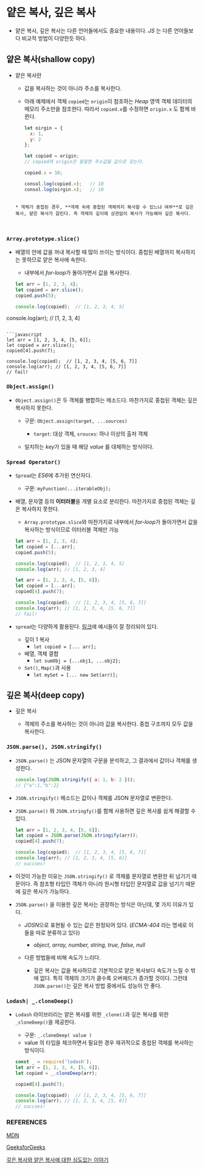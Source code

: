 # 얕은 복사, 깊은 복사

* 얕은 복사, 깊은 복사는 다른 언어들에서도 중요한 내용이다. *JS* 는 다른 언어들보다 비교적 방법이 다양한듯 하다.

## 얕은 복사(shallow copy)

* 얕은 복사란
  * 값을 복사하는 것이 아니라 주소를 복사한다.

  * 아래 예제에서 객체 `copied`는 `origin`이 참조하는 *Heap* 영역 객체 데이터의 메모리 주소만을 참조한다. 따라서 `copied.x`를 수정하면 `origin.x` 도 함께 바뀐다.

    ```javascript
    let oirgin = {
      x: 1,
      y: 2
    };
    
    let copied = origin;
    // copied와 origin은 동일한 주소값을 값으로 갖는다.
    
    copied.x = 10;
    
    consol.log(copied.x);	// 10
    consol.log(oirgin.x);	// 10
    
  ```
  
  * 객체가 중첩된 경우, **객체 속에 중첩된 객체까지 복사할 수 있느냐 여부**로 깊은 복사, 얕은 복사가 갈린다. 즉 객체의 깊이에 상관없이 복사가 가능해야 깊은 복사다.



### `Array.prototype.slice()`

* 배열의 안에 값을 꺼내 복사할 때 많이 쓰이는 방식이다. 중첩된 배열까지 복사하지는 못하므로 얕은 복사에 속한다.

  * 내부에서 *for-loop*가 돌아가면서 값을 복사한다.
  
  ```javascript
  let arr = [1, 2, 3, 4];
  let copied = arr.slice();
  copied.push(5);
  
  console.log(copied);	// [1, 2, 3, 4, 5]
console.log(arr);	// [1, 2, 3, 4]
  ```
  
  ```javascript
  let arr = [1, 2, 3, 4, [5, 6]];
  let copied = arr.slice();
  copied[4].push(7);
  
  console.log(copied);	// [1, 2, 3, 4, [5, 6, 7]]
  console.log(arr);	// [1, 2, 3, 4, [5, 6, 7]]
  // fail!
  ```



### `Object.assign()`

* `Object.assign()`은 두 객체를 병합하는 메소드다. 마찬가지로  중첩된 객체는 깊은 복사하지 못한다.
  * 구문: `Object.assign(target, ...sources)`
    
    * `target`: 대상 객체, `srouces`: 하나 이상의 출처 객체
    
  * 일치하는  *key*가 있을 때 해당  *value* 를 대체하는 방식이다.
  
    

### `Spread Operator()`

* `Spread`는 *ES6*에 추가된 연산자다. 

  * 구문: `myFunction(...iterableObj);`

* 배열, 문자열 등의 **이터러블**을 개별 요소로 분리한다. 마찬가지로 중첩된 객체는 깊은 복사하지 못한다.

  * `Array.prototype.slice`와 마찬가지로 내부에서 *for-loop*가 돌아가면서 값을 복사하는 방식이므로 이터러블 객체만 가능

  ```javascript
  let arr = [1, 2, 3, 4];
  let copied = [...arr];
  copied.push(5);
  
  console.log(copied);	// [1, 2, 3, 4, 5]
  console.log(arr);	// [1, 2, 3, 4]
  ```

  ```javascript
  let arr = [1, 2, 3, 4, [5, 6]];
  let copied = [...arr];
  copied[4].push(7);
  
  console.log(copied);	// [1, 2, 3, 4, [5, 6, 7]]
  console.log(arr);	// [1, 2, 3, 4, [5, 6, 7]]
  // fail!
  ```

* `spread`는 다양하게 활용된다. [링크](https://seongbeom.github.io/2017/02/08/uses-of-spread-operator.html)에 예시들이 잘 정리되어 있다.
  * 깊이 1 복사
    * `let copied = [... arr];`
  * 배열, 객체 결합
    * `let sumObj = {...obj1, ...obj2};`
  * `Set()`, `Map()`과 사용
    * `let mySet = [... new Set(arr)];`



## 깊은 복사(deep copy)

* 깊은 복사

  * 객체의 주소를 복사하는 것이 아니라 값을 복사한다. 중첩 구조까지 모두 값을 복사한다.


### `JSON.parse(), JSON.stringify()`

* `JSON.parse()` 는 JSON 문자열의 구문을 분석하고, 그 결과에서 값이나 객체를 생성한다.

  ```javascript
  console.log(JSON.stringify({ a: 1, b: 2 }));
  // {"a":1,"b":2}
  ```

* `JSON.stringify()` 메소드는 값이나 객체를 JSON 문자열로 변환한다.

* `JSON.parse()` 와 `JSON.stringfy()`를 함께 사용하면 깊은 복사를 쉽게 해결할 수 있다.

  ```javascript
  let arr = [1, 2, 3, 4, [5, 6]];
  let copied = JSON.parse(JSON.stringify(arr));
  copied[4].push(7);
  
  console.log(copied);	// [1, 2, 3, 4, [5, 6, 7]]
  console.log(arr);	// [1, 2, 3, 4, [5, 6]]
  // succses!
  ```

* 이것이 가능한 이유는 `JSON.stringify()` 로 객체를  문자열로 변환한 뒤 넘기기 때문이다. 즉  참조형 타입인 객체가 아니라 원시형 타입인 문자열로 값을 넘기기 때문에 깊은 복사가 가능하다.

* `JSON.parse()` 을 이용한 깊은 복사는 권장하는 방식은 아닌데, 몇 가지 이유가 있다. 

  * *JOSN*으로 표현될 수 있는 값은 한정되어 있다. (*ECMA-404* 라는 명세로 이들을 따로 분류하고 있다)

    * *object, array, number, string, true, false, null*

  * 다른 방법들에 비해 속도가 느리다.

    * 깊은 복사는 값을 복사하므로 기본적으로 얕은 복사보다 속도가 느릴 수 밖에 없다. 특히 객체의 크기가 클수록 오버헤드가 증가할 것이다. 그런데 `JSON.parse()`는 깊은 복사 방법 중에서도 성능이 안 좋다.

      

### `Lodash| _.cloneDeep()`

* `Lodash` 라이브러리는 얕은 복사를 위한 `_clone()`과 깊은 복사를 위한  `_cloneDeep()`을 제공한다.

  * 구문: `_.cloneDeep( value )`
  * value 의 타입을 체크하면서 필요한 경우 재귀적으로 중첩된 객체를 복사하는 방식이다.

  ```javascript
  const _ = require('lodash');
  let arr = [1, 2, 3, 4, [5, 6]];
  let copied = _.cloneDeep(arr);
  
  copied[4].push(7);
  
  console.log(copied);	// [1, 2, 3, 4, [5, 6, 7]]
  console.log(arr);	// [1, 2, 3, 4, [5, 6]]
  // succses!
  ```

  

### REFERENCES

[MDN](https://developer.mozilla.org/ko/)

[GeeksforGeeks](https://www.geeksforgeeks.org/)

[깊은 복사와 얕은 복사에 대한 심도있는 이야기]([https://medium.com/watcha/%EA%B9%8A%EC%9D%80-%EB%B3%B5%EC%82%AC%EC%99%80-%EC%96%95%EC%9D%80-%EB%B3%B5%EC%82%AC%EC%97%90-%EB%8C%80%ED%95%9C-%EC%8B%AC%EB%8F%84%EC%9E%88%EB%8A%94-%EC%9D%B4%EC%95%BC%EA%B8%B0-2f7d797e008a](https://medium.com/watcha/깊은-복사와-얕은-복사에-대한-심도있는-이야기-2f7d797e008a))